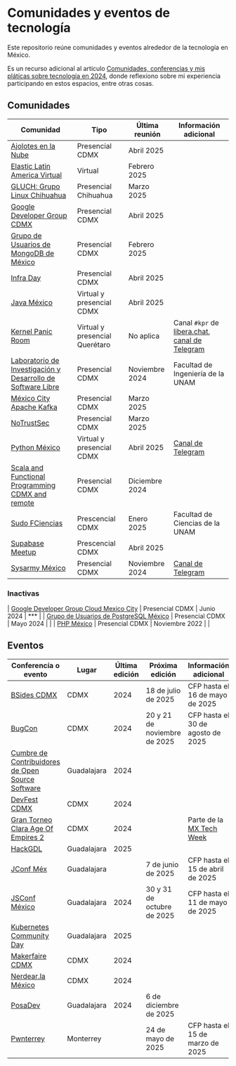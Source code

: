# Comunidades y eventos de tecnología

Este repositorio reúne comunidades y eventos alrededor de la tecnología en México.

Es un recurso adicional al artículo [Comunidades, conferencias y mis pláticas sobre tecnología en 2024](https://rabade.net/posts/tecnologia/comunidades-conferencias-y-mis-platicas-sobre-tecnologia-en-2024/), donde reflexiono sobre mi experiencia participando en estos espacios, entre otras cosas.

## Comunidades

| Comunidad | Tipo | Última reunión | Información adicional |
| ----------|-------|----------------|-----------------------|
| [Ajolotes en la Nube](https://www.meetup.com/ajolotesenlanube/) | Presencial CDMX | Abril 2025 | |
| [Elastic Latin America Virtual](https://www.meetup.com/elastic-latam-virtual/) | Virtual | Febrero 2025 | |
| [GLUCH: Grupo Linux Chihuahua](https://www.facebook.com/groups/219085400136/) | Presencial Chihuahua | Marzo 2025 | |
| [Google Developer Group CDMX](https://gdg.community.dev/gdg-cdmx/) | Presencial CDMX | Abril 2025 | |
| [Grupo de Usuarios de MongoDB de México](https://www.meetup.com/mexico-mongodb-user-group/) | Presencial CDMX | Febrero 2025 | |
| [Infra Day]() | Presencial CDMX | Abril 2025 | |
| [Java México](https://www.meetup.com/jvm-mx/) | Virtual y presencial CDMX | Abril 2025 | |
| [Kernel Panic Room](https://kernelpanic.lol) | Virtual y presencial Querétaro | No aplica | Canal `#kpr` de [libera.chat](https://libera.chat), [canal de Telegram](https://t.me/kprftw) |
| [Laboratorio de Investigación y Desarrollo de Software Libre](https://lidsol.org/) | Presencial CDMX | Noviembre 2024 | Facultad de Ingeniería de la UNAM |
| [México City Apache Kafka](https://www.meetup.com/mexico-kafka/) | Presencial CDMX | Marzo 2025 | |
| [NoTrustSec](https://www.meetup.com/NoTrustSec/) | Presencial CDMX | Marzo 2025 | |
| [Python México](https://www.meetup.com/python-mexico/) | Virtual y presencial CDMX | Abril 2025 | [Canal de Telegram](https://t.me/PythonCDMX) |
| [Scala and Functional Programming CDMX and remote](https://www.meetup.com/scala-and-functional-programming-cdmx-and-remote/) | Presencial CDMX | Diciembre 2024 | |
| [Sudo FCiencias](https://github.com/Sudo-FCiencias) | Prescencial CDMX | Enero 2025 | Facultad de Ciencias de la UNAM |
| [Supabase Meetup](https://lu.ma/user/usr-k4hHek3f44WucwQ) | Prescencial CDMX | Abril 2025 | |
| [Sysarmy México](https://www.meetup.com/sysarmy-mexico/) | Presencial CDMX | Noviembre 2024 | [Canal de Telegram](https://t.me/sysarmymx) |

### Inactivas

| [Google Developer Group Cloud Mexico City](https://gdg.community.dev/gdg-cloud-mexico-city/) | Presencial CDMX | Junio 2024 | *** |
| [Grupo de Usuarios de PostgreSQL México](https://www.meetup.com/postgresql-mexico/) | Presencial CDMX | Mayo 2024 | |
| [PHP México](https://www.meetup.com/es-ES/PHP-The-Right-Way/) | Presencial CDMX | Noviembre 2022 | |

## Eventos

| Conferencía o evento | Lugar | Última edición | Próxima edición | Información adicional |
|----------------------|-------|----------------|-----------------|-----------------------|
| [BSides CDMX](https://bsidescdmx.org) | CDMX | 2024 | 18 de julio de 2025 | CFP hasta el 16 de mayo de 2025 |
| [BugCon](https://www.bugcon.org) | CDMX | 2024 | 20 y 21 de noviembre de 2025 | CFP hasta el 30 de agosto de 2025 |
| [Cumbre de Contribuidores de Open Source Software](https://ccoss.org/) | Guadalajara | 2024 | | |
| [DevFest CDMX](https://gdg.community.dev/events/details/google-gdg-cdmx-presents-devfest-ciudad-de-mexico-2024/) | CDMX | 2024 | | |
| [Gran Torneo Clara Age Of Empires 2](https://lu.ma/hdy781ld) | CDMX | 2024 | | Parte de la [MX Tech Week](https://www.mexicotechweek.mx/) |
| [HackGDL](https://hackgdl.net) | Guadalajara | 2025 | | |
| [JConf Méx](https://jconf.mx) | Guadalajara | | 7 de junio de 2025 | CFP hasta el 15 de abril de 2025 |
| [JSConf México](https://www.jsconf.mx) | Guadalajara | 2024 | 30 y 31 de octubre de 2025 | CFP hasta el 11 de mayo de 2025 |
| [Kubernetes Community Day](https://community.cncf.io/e/myz5f7/) | Guadalajara | 2025 | | |
| [Makerfaire CDMX](https://cdmx.makerfaire.com) | CDMX | 2024 | | |
| [Nerdear.la México](https://nerdear.la) | CDMX | 2024 | | |
| [PosaDev](https://posadev.mx) | Guadalajara | 2024 | 6 de diciembre de 2025 | |
| [Pwnterrey](https://pwnterrey.net/) | Monterrey | | 24 de mayo de 2025 | CFP hasta el 15 de marzo de 2025 |
